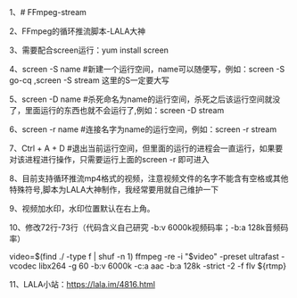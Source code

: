 1、# FFmpeg-stream

2、FFmpeg的循环推流脚本-LALA大神

3、需要配合screen运行：yum install screen

4、screen -S name #新建一个运行空间，name可以随便写，例如：screen -S go-cq ,screen -S stream 这里的S一定要大写  

5、screen -D name #杀死命名为name的运行空间，杀死之后该运行空间就没了，里面运行的东西也就不会运行了,例如：screen -D stream

6、screen -r name #连接名字为name的运行空间，例如：screen -r stream

7、Ctrl + A + D #退出当前运行空间，但里面的运行的进程会一直运行，如果要对该进程进行操作，只需要运行上面的screen -r 即可进入

8、目前支持循环推流mp4格式的视频，注意视频文件的名字不能含有空格或其他特殊符号,脚本为LALA大神制作，我经常要用就自己维护一下

9、视频加水印，水印位置默认在右上角。

10、修改72行-73行（代码含义自己研究 -b:v 6000k视频码率；-b:a 128k音频码率）

  video=$(find ./ -type f | shuf -n 1)
  ffmpeg -re -i "$video" -preset ultrafast -vcodec libx264 -g 60 -b:v 6000k -c:a aac -b:a 128k -strict -2 -f flv ${rtmp}
  
11、LALA小站：https://lala.im/4816.html
